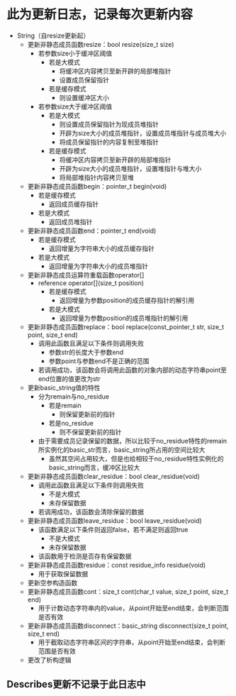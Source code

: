 # 此为更新日志，记录每次更新内容
- String（自resize更新起）
    - 更新非静态成员函数resize：bool resize(size_t size)
        - 若参数size小于缓冲区阈值
            - 若是大模式
                - 将缓冲区内容拷贝至新开辟的局部堆指针
                - 设置成员保留指针
            - 若是缓存模式
                - 则设置缓冲区大小
        - 若参数size大于缓冲区阈值
            - 若是大模式
                - 则设置成员保留指针为现成员堆指针
                - 开辟为size大小的成员堆指针，设置成员堆指针与成员堆大小
                - 将成员保留指针的内容复制至堆指针
            - 若是缓存模式
                - 将缓冲区内容拷贝至新开辟的局部堆指针
                - 开辟为size大小的成员堆指针，设置堆指针与堆大小
                - 将局部堆指针内容拷贝至堆
    - 更新非静态成员函数begin：pointer_t begin(void)
        - 若是缓存模式
            - 返回成员缓存指针
        - 若是大模式
            - 返回成员堆指针
    - 更新非静态成员函数end：pointer_t end(void)
        - 若是缓存模式
            - 返回增量为字符串大小的成员缓存指针
        - 若是大模式
            - 返回增量为字符串大小的成员堆指针
    - 更新非静态成员运算符重载函数operator[]
        - reference operator[](size_t position)
            - 若是缓存模式
                - 返回增量为参数position的成员缓存指针的解引用
            - 若是大模式
                - 返回增量为参数position的成员堆指针的解引用
    - 更新非静态成员函数replace：bool replace(const_pointer_t str, size_t point, size_t end)
        - 调用此函数且满足以下条件则调用失败
            - 参数str的长度大于参数end
            - 参数point与参数end不是正确的范围
        - 若调用成功，该函数会将调用此函数的对象内部的动态字符串point至end位置的值更改为str
    - 更新basic_string值的特性
        - 分为remain与no_residue
            - 若是remain
                - 则保留更新前的指针
            - 若是no_residue
                - 则不保留更新前的指针
        - 由于需要成员记录保留的数据，所以比较于no_residue特性的remain所实例化的basic_str而言，basic_string所占用的空间比较大
            - 虽然其空间占用较大，但是也给相较于no_residue特性实例化的basic_string而言，缓冲区比较大
    - 更新非静态成员函数clear_residue：bool clear_residue(void)
        - 调用此函数且满足以下条件则调用失败
            - 不是大模式
            - 未存保留数据
        - 若调用成功，该函数会清除保留的数据
    - 更新非静态成员函数leave_residue：bool leave_residue(void)
        - 该函数满足以下条件则返回false，若不满足则返回true
            - 不是大模式
            - 未存保留数据
        - 该函数用于检测是否存有保留数据
    - 更新非静态成员函数residue：const residue_info residue(void)
        - 用于获取保留数据
    - 更新空参构造函数
    - 更新非静态成员函数cont：size_t cont(char_t value, size_t point, size_t end)
        - 用于计数动态字符串内的value，从point开始至end结束，会判断范围是否有效
    - 更新非静态成员函数disconnect：basic_string disconnect(size_t point, size_t end)
        - 用于截取动态字符串区间的字符串，从point开始至end结束，会判断范围是否有效
    - 更改了析构逻辑

## Describes更新不记录于此日志中